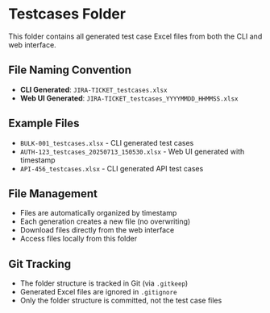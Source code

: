# Testcases Folder

This folder contains all generated test case Excel files from both the CLI and web interface.

## File Naming Convention

- **CLI Generated**: `JIRA-TICKET_testcases.xlsx`
- **Web UI Generated**: `JIRA-TICKET_testcases_YYYYMMDD_HHMMSS.xlsx`

## Example Files

- `BULK-001_testcases.xlsx` - CLI generated test cases
- `AUTH-123_testcases_20250713_150530.xlsx` - Web UI generated with timestamp
- `API-456_testcases.xlsx` - CLI generated API test cases

## File Management

- Files are automatically organized by timestamp
- Each generation creates a new file (no overwriting)
- Download files directly from the web interface
- Access files locally from this folder

## Git Tracking

- The folder structure is tracked in Git (via `.gitkeep`)
- Generated Excel files are ignored in `.gitignore`
- Only the folder structure is committed, not the test case files
